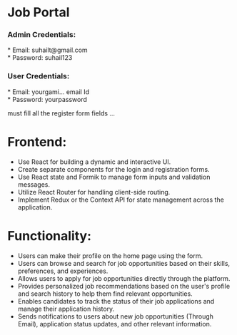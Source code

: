 <h1>Job Portal</h1>

<h3>Admin Credentials:</h3>
   *  Email: suhailt@gmail.com <br>
   *  Password: suhail123

<h3>User Credentials:</h3>
   *  Email: yourgami... email Id <br>
   *  Password: yourpassword

must fill all the register form fields ...

<h1>Frontend:</h1>

  *  Use React for building a dynamic and interactive UI.<br>
  *  Create separate components for the login and registration forms.<br>
  *  Use React state and Formik to manage form inputs and validation messages.<br>
  *  Utilize React Router for handling client-side routing.<br>
  *  Implement Redux or the Context API for state management across the application.<br>

  <h1>Functionality:</h1>

  *  Users can make their profile on the home page using the form.<br>
  *  Users can browse and search for job opportunities based on their skills, preferences, and experiences.<br>
  *  Allows users to apply for job opportunities directly through the platform.<br>
  *  Provides personalized job recommendations based on the user's profile and search history to help them find relevant opportunities.<br>
  *  Enables candidates to track the status of their job applications and manage their application history.<br>
  *  Sends notifications to users about new job opportunities (Through Email), application status updates, and other relevant information.<br>



